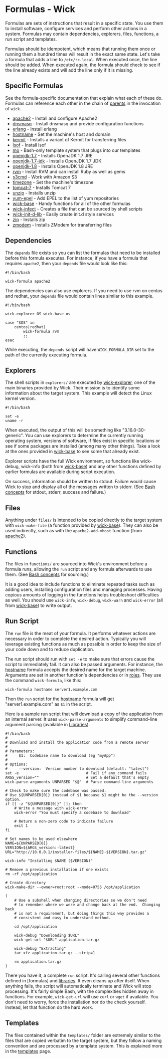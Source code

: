 Formulas - Wick
===============

Formulas are sets of instructions that result in a specific state.  You use them to install software, configure services and perform other actions in a system.  Formulas may contain dependencies, explorers, files, functions, a run script and templates.

Formulas should be idempotent, which means that running them once or running them a hundred times will result in the exact same state.  Let's take a formula that adds a line to `/etc/rc.local`.  When executed once, the line should be added.  When executed again, the formula should check to see if the line already exists and will add the line only if it is missing.


Specific Formulas
-----------------

See the formula-specific documentation that explain what each of these do.  Formulas can reference each other in the chain of [parents] in the invocation of `wick`.

* [apache2] - Install and configure Apache2
* [dnsmasq] - Install dnsmasq and provide configuration functions
* [erlang] - Install erlang
* [hostname] - Set the machine's host and domain
* [kermit] - Installs a variant of Kermit for transferring files
* [lsof] - Install lsof
* [mo] - Bash-only template system that plugs into our templates
* [openjdk-1.7] - Installs OpenJDK 1.7 JRE
* [openjdk-1.7-jdk] - Installs OpenJDK 1.7 JDK
* [openjdk-1.8] - Installs OpenJDK 1.8 JRE
* [rvm] - Install RVM and can install Ruby as well as gems
* [s3cmd] - Work with Amazon S3
* [timezone] - Set the machine's timezone
* [tomcat-7] - Installs Tomcat 7
* [unzip] - Installs unzip
* [yum-epel] - Add EPEL to the list of yum repositories
* [wick-base] - Handy functions for all of the other formulas
* [wick-infect] - Creates a file that can be sourced by shell scripts
* [wick-init-d-lib] - Easily create init.d style services
* [zip] - Installs zip
* [zmodem] - Installs ZModem for transferring files


Dependencies
------------

The `depends` file exists so you can list the formulas that need to be installed before this formula executes.  For instance, if you have a formula that requires `apache2`, then your `depends` file would look like this:

    #!/bin/bash

    wick-formula apache2

The dependencies can also use explorers.  If you need to use rvm on centos and redhat, your `depends` file would contain lines similar to this example.

    #!/bin/bash

    wick-explorer OS wick-base os

    case "$OS" in
        centos|redhat)
            wick-formula rvm
            ;;
    esac

While executing, the `depends` script will have `WICK_FORMULA_DIR` set to the path of the currently executing formula.


Explorers
---------

The shell scripts in `explorers/` are executed by [wick-explorer], one of the main binaries provided by Wick.  Their mission is to identify some information about the target system.  This example will detect the Linux kernel version.

    #!/bin/bash

    set -e
    uname -r

When executed, the output of this will be something like "3.16.0-30-generic".  You can use explorers to determine the currently running operating system, versions of software, if files exist in specific locations or see if some packages are installed (among many other things).  Take a look at the ones provided in [wick-base] to see some that already exist.

Explorer scripts have the full Wick environment, so functions like wick-debug, wick-info (both from [wick-base]) and any other functions defined by earlier formulas are available during script execution.

On success, information should be written to stdout.  Failure would cause Wick to stop and display all of the messages written to stderr.  (See [Bash concepts] for stdout, stderr, success and failure.)


Files
-----

Anything under `files/` is intended to be copied directly to the target system with `wick-make-file` (a function provided by [wick-base]).  They can also be used indirectly, such as with the `apache2-add-vhost` function (from [apache2]).


Functions
---------

The files in `functions/` are sourced into Wick's environment before a formula runs, allowing the `run` script and any formula afterwards to use them.  (See [Bash concepts] for sourcing.)

It is a good idea to include functions to eliminate repeated tasks such as adding users, installing configuration files and managing processes.  Having copious amounts of logging in the functions helps troubleshoot difficulties as well.  You should use `wick-info`, `wick-debug`, `wick-warn` and `wick-error` (all from [wick-base]) to write output.


Run Script
----------

The `run` file is the meat of your formula.  It performs whatever actions are necessary in order to complete the desired action.  Typically you will leverage existing functions as much as possible in order to keep the size of your code down and to reduce duplication.

The run script should run with `set -e` to make sure that errors cause the script to immediately fail.  It can also be passed arguments.  For instance, the [hostname] formula accepts the desired name for the target machine.  Arguments are set in another function's dependencies or in [roles].  They use the command `wick-formula`, like this:

    wick-formula hostname server1.example.com

Then the `run` script for the [hostname] formula will get "server1.example.com" as `$1` in the script.

Here is a sample run script that will download a copy of the application from an internal server.  It uses `wick-parse-arguments` to simplify command-line argument parsing (available in [Libraries]).

    #!/bin/bash
    #
    # Download and install the application code from a remote server
    #
    # Parameters:
    #     $1:  Codebase name to download (eg "myApp")
    #
    # Options:
    #     --version:  Version number to download (default: "latest")
    set -e                              # Fail if any command fails
    ARGS_version=""                     # Set a default that's empty
    wick-parse-arguments UNPARSED "$@"  # Parse command-line arguments

    # Check to make sure the codebase was passed.
    # Use ${UNPARSED[0]} instead of $1 because $1 might be the --version option.
    if [[ -z "${UNPARSED[0]}" ]]; then
        # Write a message with wick-error
        wick-error "You must specify a codebase to download"

        # Return a non-zero code to indicate failure
        exit 1
    fi

    # Set names to be used elsewhere
    NAME=${UNPARSED[0]}
    VERSION=${ARGS_version:-latest}
    URL="http://10.0.0.1/installer-files/${NAME}-${VERSION}.tar.gz"

    wick-info "Installing $NAME ($VERSION)"

    # Remove a previous installation if one exists
    rm -rf /opt/application

    # Create directory
    wick-make-dir --owner=root:root --mode=0755 /opt/application

    (
        # Use a subshell when changing directories so we don't need
        # to remember where we were and change back at the end.  Changing back
        # is not a requirement, but doing things this way provides a
        # consistent and easy to understand method.

        cd /opt/application

        wick-debug "Downloading $URL"
        wick-get-url "$URL" application.tar.gz

        wick-debug "Extracting"
        tar xfz application.tar.gz --strip=1

        rm application.tar.gz
    )

There you have it, a complete `run` script.  It's calling several other functions defined in [formulas] and [libraries].  It even cleans up after itself.  When anything fails, the script will automatically terminate and Wick will stop processing.  It's fairly simple Bash, with the complexities hidden away in functions.  For example, `wick-get-url` will use `curl` or `wget` if available.  You don't need to worry, force the installation nor do the check yourself.  Instead, let that function do the hard work.


Templates
---------

The files contained within the `templates/` folder are extremely similar to the files that are copied verbatim to the target system, but they follow a naming convention and are processed by a template system.  This is explained more in the [templates] page.


[apache2]: apache2/README.md
[Bash Concepts]: ../doc/bash-concepts.md
[dnsmasq]: dnsmasq/README.md
[erlang]: erlang/README.md
[hostname]: hostname/README.md
[kermit]: kermit/README.md
[Libraries]: ../lib/README.md
[lsof]: lsof/README.md
[mo]: mo/README.md
[openjdk-1.7]: openjdk-1.7/README.md
[openjdk-1.7-jdk]: openjdk-1.7-jdk/README.md
[openjdk-1.8]: openjdk-1.8/README.md
[parents]: ../doc/parents.md
[roles]: ../roles/README.md
[rvm]: rvm/README.md
[s3cmd]: s3cmd/README.md
[templates]: ../doc/templates.md
[timezone]: timezone/README.md
[tomcat-7]: tomcat-7/README.md
[unzip]: unzip/README.md
[yum-epel]: yum-epel/README.md
[wick-base]: wick-base/README.md
[wick-explorer]: ../bin/README.md
[wick-infect]: wick-infect/README.md
[wick-init-d-lib]: wick-init-d-lib/README.md
[zip]: zip/README.md
[zmodem]: zmodem/README.md
